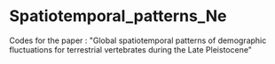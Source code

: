 # Spatiotemporal_patterns_Ne
Codes for the paper :  "Global spatiotemporal patterns of demographic fluctuations for terrestrial vertebrates during the Late Pleistocene"
